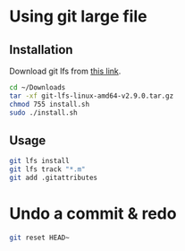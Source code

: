 # Using git large file
## Installation
Download git lfs from [this link](https://github.com/git-lfs/git-lfs/releases/download/v2.9.0/git-lfs-linux-amd64-v2.9.0.tar.gz).

```bash
cd ~/Downloads
tar -xf git-lfs-linux-amd64-v2.9.0.tar.gz
chmod 755 install.sh
sudo ./install.sh
```

## Usage
```bash
git lfs install
git lfs track "*.m"
git add .gitattributes
```
# Undo a commit & redo
```bash
git reset HEAD~ 
```
